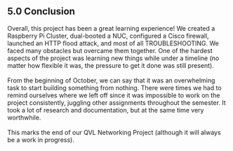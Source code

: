<h2>5.0 Conclusion</h2>
Overall, this project has been a great learning experience! We created a Raspberry Pi Cluster, dual-booted a NUC, configured a Cisco firewall, launched an HTTP flood attack, and most of all TROUBLESHOOTING. We faced many obstacles but overcame them together. One of the hardest aspects of the project was learning new things while under a timeline (no matter how flexible it was, the pressure to get it done was still present). 
<br>
<br>
From the beginning of October, we can say that it was an overwhelming task to start building something from nothing. There were times we had to remind ourselves where we left off since it was impossible to work on the project consistently, juggling other assignments throughout the semester. It took a lot of research and documentation, but at the same time very worthwhile. 
<br>
<br>
This marks the end of our QVL Networking Project (although it will always be a work in progress). 
